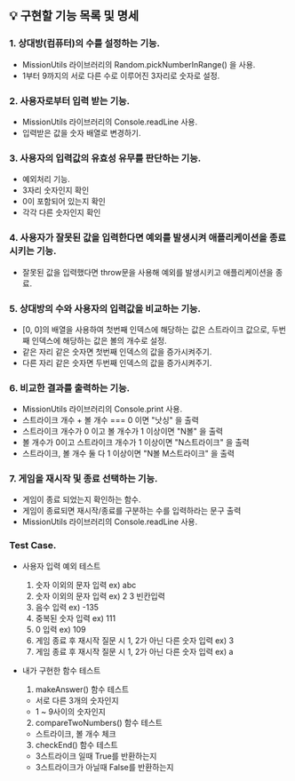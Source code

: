 ## 💡 구현할 기능 목록 및 명세

### 1. 상대방(컴퓨터)의 수를 설정하는 기능.

- MissionUtils 라이브러리의 Random.pickNumberInRange() 을 사용.
- 1부터 9까지의 서로 다른 수로 이루어진 3자리로 숫자로 설정.

### 2. 사용자로부터 입력 받는 기능.

- MissionUtils 라이브러리의 Console.readLine 사용.
- 입력받은 값을 숫자 배열로 변경하기.

### 3. 사용자의 입력값의 유효성 유무를 판단하는 기능.

- 예외처리 기능.
- 3자리 숫자인지 확인
- 0이 포함되어 있는지 확인
- 각각 다른 숫자인지 확인

### 4. 사용자가 잘못된 값을 입력한다면 예외를 발생시켜 애플리케이션을 종료시키는 기능.

- 잘못된 값을 입력했다면 throw문을 사용해 예외를 발생시키고 애플리케이션을 종료.

### 5. 상대방의 수와 사용자의 입력값을 비교하는 기능.

- [0, 0]의 배열을 사용하여 첫번째 인덱스에 해당하는 값은 스트라이크 값으로, 두번째 인덱스에 해당하는 값은 볼의 개수로 설정.
- 같은 자리 같은 숫자면 첫번째 인덱스의 값을 증가시켜주기.
- 다른 자리 같은 숫자면 두번째 인덱스의 값을 증가시켜주기.

### 6. 비교한 결과를 출력하는 기능.

- MissionUtils 라이브러리의 Console.print 사용.
- 스트라이크 개수 + 볼 개수 === 0 이면 "낫싱" 을 출력
- 스트라이크 개수가 0 이고 볼 개수가 1 이상이면 "N볼" 을 출력
- 볼 개수가 0이고 스트라이크 개수가 1 이상이면 "N스트라이크" 을 출력
- 스트라이크, 볼 개수 둘 다 1 이상이면 "N볼 M스트라이크" 을 출력

### 7. 게임을 재시작 및 종료 선택하는 기능.

- 게임이 종료 되었는지 확인하는 함수.
- 게임이 종료되면 재시작/종료를 구분하는 수를 입력하라는 문구 출력
- MissionUtils 라이브러리의 Console.readLine 사용.

### Test Case.

- 사용자 입력 예외 테스트

  1. 숫자 이외의 문자 입력 ex) abc
  2. 숫자 이외의 문자 입력 ex) 2 3 빈칸입력
  3. 음수 입력 ex) -135
  4. 중복된 숫자 입력 ex) 111
  5. 0 입력 ex) 109
  6. 게임 종료 후 재시작 질문 시 1, 2가 아닌 다른 숫자 입력 ex) 3
  7. 게임 종료 후 재시작 질문 시 1, 2가 아닌 다른 숫자 입력 ex) a

- 내가 구현한 함수 테스트

  1. makeAnswer() 함수 테스트

  - 서로 다른 3개의 숫자인지
  - 1 ~ 9사이의 숫자인지

  2. compareTwoNumbers() 함수 테스트

  - 스트라이크, 볼 개수 체크

  3. checkEnd() 함수 테스트

  - 3스트라이크 일때 True를 반환하는지
  - 3스트라이크가 아닐때 False를 반환하는지
